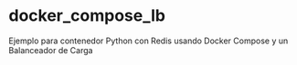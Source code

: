 # docker_compose_lb
Ejemplo para contenedor Python con Redis usando Docker Compose y un Balanceador de Carga
